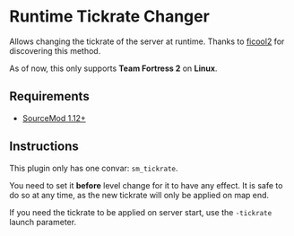 # Runtime Tickrate Changer

Allows changing the tickrate of the server at runtime.
Thanks to [ficool2](https://github.com/ficool2) for discovering this method.

As of now, this only supports **Team Fortress 2** on **Linux**.

## Requirements

* [SourceMod 1.12+](https://www.sourcemod.net)

## Instructions

This plugin only has one convar: `sm_tickrate`.

You need to set it **before** level change for it to have any effect.
It is safe to do so at any time, as the new tickrate will only be applied on map end.

If you need the tickrate to be applied on server start, use the `-tickrate` launch parameter.